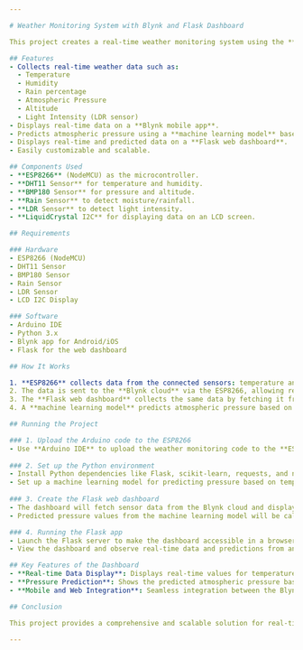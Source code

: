 ```yaml
---

# Weather Monitoring System with Blynk and Flask Dashboard

This project creates a real-time weather monitoring system using the **ESP8266**, multiple sensors (DHT11, BMP180, rain sensor, LDR sensor), and displays the collected data on both a **Blynk mobile app** and a **Flask web dashboard**. Additionally, it includes a **machine learning model** for predicting atmospheric pressure based on temperature and humidity, and displays this prediction on the dashboard.

## Features
- Collects real-time weather data such as:
  - Temperature
  - Humidity
  - Rain percentage
  - Atmospheric Pressure
  - Altitude
  - Light Intensity (LDR sensor)
- Displays real-time data on a **Blynk mobile app**.
- Predicts atmospheric pressure using a **machine learning model** based on temperature and humidity.
- Displays real-time and predicted data on a **Flask web dashboard**.
- Easily customizable and scalable.

## Components Used
- **ESP8266** (NodeMCU) as the microcontroller.
- **DHT11 Sensor** for temperature and humidity.
- **BMP180 Sensor** for pressure and altitude.
- **Rain Sensor** to detect moisture/rainfall.
- **LDR Sensor** to detect light intensity.
- **LiquidCrystal I2C** for displaying data on an LCD screen.

## Requirements

### Hardware
- ESP8266 (NodeMCU)
- DHT11 Sensor
- BMP180 Sensor
- Rain Sensor
- LDR Sensor
- LCD I2C Display

### Software
- Arduino IDE
- Python 3.x
- Blynk app for Android/iOS
- Flask for the web dashboard

## How It Works

1. **ESP8266** collects data from the connected sensors: temperature and humidity from DHT11, pressure and altitude from BMP180, rainfall from the rain sensor, and light intensity from the LDR sensor.
2. The data is sent to the **Blynk cloud** via the ESP8266, allowing real-time display of sensor values on the Blynk mobile app.
3. The **Flask web dashboard** collects the same data by fetching it from the Blynk server and displays it in a visually appealing format.
4. A **machine learning model** predicts atmospheric pressure based on the temperature and humidity readings, and this prediction is shown on the web dashboard alongside the real-time data.

## Running the Project

### 1. Upload the Arduino code to the ESP8266
- Use **Arduino IDE** to upload the weather monitoring code to the **ESP8266**. Ensure that all libraries for the sensors (DHT, BMP180) and Blynk are installed.
  
### 2. Set up the Python environment
- Install Python dependencies like Flask, scikit-learn, requests, and numpy.
- Set up a machine learning model for predicting pressure based on temperature and humidity data. The model will be trained with example data and can be updated for more accurate predictions.
  
### 3. Create the Flask web dashboard
- The dashboard will fetch sensor data from the Blynk cloud and display it in real time.
- Predicted pressure values from the machine learning model will be calculated and shown alongside the real-time data.

### 4. Running the Flask app
- Launch the Flask server to make the dashboard accessible in a browser.
- View the dashboard and observe real-time data and predictions from any device connected to the same network.

## Key Features of the Dashboard
- **Real-time Data Display**: Displays real-time values for temperature, humidity, rain, altitude, and light intensity.
- **Pressure Prediction**: Shows the predicted atmospheric pressure based on real-time sensor data.
- **Mobile and Web Integration**: Seamless integration between the Blynk mobile app and a custom web dashboard.

## Conclusion

This project provides a comprehensive and scalable solution for real-time weather monitoring with predictive analytics. The combination of Blynk for mobile app functionality and Flask for a personalized web dashboard makes it easy to monitor environmental conditions from anywhere. With predictive capabilities, users can gain additional insights into atmospheric pressure trends, making it useful for weather analysis and forecasting applications.

---
```

